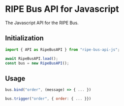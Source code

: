 # RIPE Bus API for Javascript

The Javascript API for the RIPE Bus.

## Initialization 

```javascript
import { API as RipeBusAPI } from "ripe-bus-api-js";

await RipeBusAPI.load();
const bus = new RipeBusAPI();
```

## Usage

```javascript
bus.bind("order", (message) => { ... })

bus.trigger("order", { order: { ... }})
```
